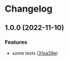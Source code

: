 # Changelog

## 1.0.0 (2022-11-10)


### Features

* some tests ([31ea39e](https://github.com/artmizu/github-actions/commit/31ea39e749edd2069fef20dcfe0f277133985e3e))
